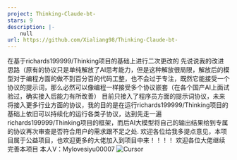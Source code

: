 ```yaml
---
project: Thinking-Claude-bt-
stars: 9
description: |-
    null
url: https://github.com/Xialiang98/Thinking-Claude-bt-
---
```


在基于richards199999/Thinking项目的基础上进行二次更改的
先说说我的改进思路（原有的协议只是单纯解放了AI思考能力，但是这种解放很局限，解放后的模型对于编程方面的做不到百分百的代码工整，也不会过于专注，既然它能接受一个协议的提示词，那么必然可以像编程一样接受多个协议嵌套（在各个国产AI上面试验过，确实接入后能力有所改善）
目前只接入了程序员方面的提示词协议，未来将接入更多行业方面的协议，我的目的是在运行richards199999/Thinking项目的基础上依旧可以持续化的运行各类子协议，达到先走一遍richards199999/Thinking项目的框架，而后AI大模型将自己的输出结果给到专属的协议再次审查是否符合用户的需求跟不足之处.
欢迎各位给我多提点意见，本项目属于公益项目，也欢迎更多的大佬加入到项目中来！！！！
欢迎各位大佬继续完善本项目
本人V：Mylovesiyu00007
![Cursor](https://cdn.z.wiki/autoupload/20241117/s5oT/1075X762/%E5%BE%AE%E4%BF%A1%E6%88%AA%E5%9B%BE-20241117162644.png)


